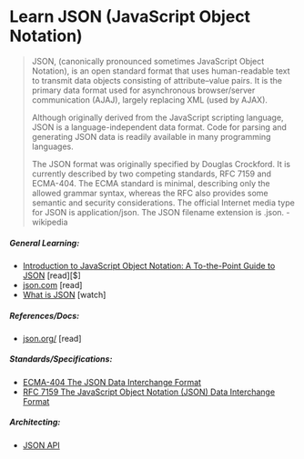 # Learn JSON (JavaScript Object Notation)

> JSON, (canonically pronounced sometimes JavaScript Object Notation), is an open standard format that uses human-readable text to transmit data objects consisting of attribute–value pairs. It is the primary data format used for asynchronous browser/server communication (AJAJ), largely replacing XML (used by AJAX).
>
> Although originally derived from the JavaScript scripting language, JSON is a language-independent data format. Code for parsing and generating JSON data is readily available in many programming languages.
> 
> The JSON format was originally specified by Douglas Crockford. It is currently described by two competing standards, RFC 7159 and ECMA-404. The ECMA standard is minimal, describing only the allowed grammar syntax, whereas the RFC also provides some semantic and security considerations. The official Internet media type for JSON is application/json. The JSON filename extension is .json. - wikipedia

##### General Learning:

* [Introduction to JavaScript Object Notation: A To-the-Point Guide to JSON](http://www.amazon.com/Introduction-JavaScript-Object-Notation-Point/dp/1491929480/ref=pd_sim_sbs_14_1) [read][$]
* [json.com](https://www.json.com/) [read]
* [What is JSON](https://mijingo.com/lessons/what-is-json/) [watch]

##### References/Docs:

* [json.org/](http://json.org/) [read]

##### Standards/Specifications:

* [ECMA-404 The JSON Data Interchange Format](http://www.ecma-international.org/publications/files/ECMA-ST/ECMA-404.pdf)
* [RFC 7159 The JavaScript Object Notation (JSON) Data Interchange Format](https://tools.ietf.org/html/rfc7159)

##### Architecting:

* [JSON API](http://jsonapi.org/)





















 






